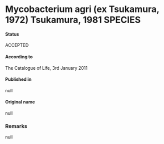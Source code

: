 # Mycobacterium agri (ex Tsukamura, 1972) Tsukamura, 1981 SPECIES

#### Status
ACCEPTED

#### According to
The Catalogue of Life, 3rd January 2011

#### Published in
null

#### Original name
null

### Remarks
null